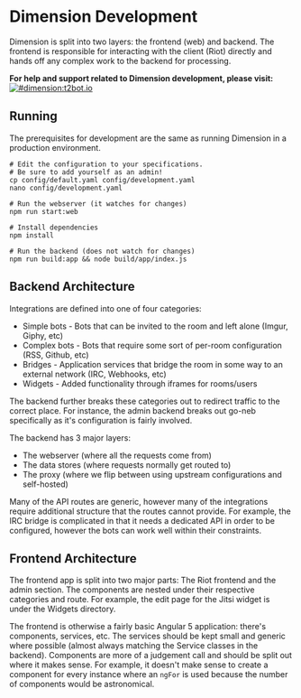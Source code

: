 # Dimension Development

Dimension is split into two layers: the frontend (web) and backend. The frontend is responsible for interacting with the client (Riot) directly and hands off any complex work to the backend for processing.

**For help and support related to Dimension development, please visit:**
[![#dimension:t2bot.io](https://img.shields.io/badge/matrix-%23dimension:t2bot.io-brightgreen.svg)](https://matrix.to/#/#dimension:t2bot.io)

## Running

The prerequisites for development are the same as running Dimension in a production environment.

```
# Edit the configuration to your specifications.
# Be sure to add yourself as an admin!
cp config/default.yaml config/development.yaml
nano config/development.yaml

# Run the webserver (it watches for changes)
npm run start:web

# Install dependencies
npm install

# Run the backend (does not watch for changes)
npm run build:app && node build/app/index.js
```

## Backend Architecture

Integrations are defined into one of four categories:
* Simple bots - Bots that can be invited to the room and left alone (Imgur, Giphy, etc)
* Complex bots - Bots that require some sort of per-room configuration (RSS, Github, etc)
* Bridges - Application services that bridge the room in some way to an external network (IRC, Webhooks, etc)
* Widgets - Added functionality through iframes for rooms/users

The backend further breaks these categories out to redirect traffic to the correct place. For instance, the admin backend 
breaks out go-neb specifically as it's configuration is fairly involved.

The backend has 3 major layers:
* The webserver (where all the requests come from)
* The data stores (where requests normally get routed to)
* The proxy (where we flip between using upstream configurations and self-hosted)

Many of the API routes are generic, however many of the integrations require additional structure that the routes cannot 
provide. For example, the IRC bridge is complicated in that it needs a dedicated API in order to be configured, however
the bots can work well within their constraints.

## Frontend Architecture

The frontend app is split into two major parts: The Riot frontend and the admin section. The components are nested under
their respective categories and route. For example, the edit page for the Jitsi widget is under the Widgets directory.

The frontend is otherwise a fairly basic Angular 5 application: there's components, services, etc. The services should be
kept small and generic where possible (almost always matching the Service classes in the backend). Components are more of
a judgement call and should be split out where it makes sense. For example, it doesn't make sense to create a component
for every instance where an `ngFor` is used because the number of components would be astronomical.
